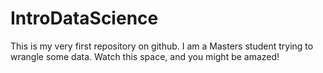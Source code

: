 # IntroDataScience

This is my very first repository on github. 
I am a Masters student trying to wrangle some data. Watch this space, and you might be amazed!
